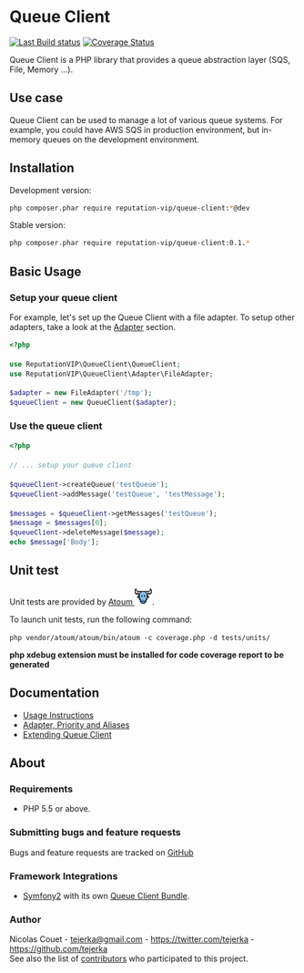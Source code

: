 # Queue Client

[![Last Build status](https://travis-ci.org/tejerka/queue-client.svg?branch=master)](https://travis-ci.org/tejerka/queue-client/branches) [![Coverage Status](https://coveralls.io/repos/tejerka/queue-client/badge.svg?branch=master&service=github)](https://coveralls.io/github/tejerka/queue-client?branch=master) 

Queue Client is a PHP library that provides a queue abstraction layer (SQS, File, Memory ...).

## Use case

Queue Client can be used to manage a lot of various queue systems. For example, you could have AWS SQS in production
environment, but in-memory queues on the development environment.

## Installation

Development version:

```bash
php composer.phar require reputation-vip/queue-client:*@dev
```

Stable version:

```bash
php composer.phar require reputation-vip/queue-client:0.1.*
```

## Basic Usage

### Setup your queue client

For example, let's set up the Queue Client with a file adapter. To setup other adapters, take a look at the [Adapter](doc/adapter-priority-aliases.md#adapters) section.

```php
<?php

use ReputationVIP\QueueClient\QueueClient;
use ReputationVIP\QueueClient\Adapter\FileAdapter;

$adapter = new FileAdapter('/tmp');
$queueClient = new QueueClient($adapter);
```

### Use the queue client

```php
<?php

// ... setup your queue client

$queueClient->createQueue('testQueue');
$queueClient->addMessage('testQueue', 'testMessage');

$messages = $queueClient->getMessages('testQueue');
$message = $messages[0];
$queueClient->deleteMessage($message);
echo $message['Body'];
```

## Unit test

Unit tests are provided by [Atoum ![Atoum](doc/images/atoum.png)](https://github.com/atoum/atoum).

To launch unit tests, run the following command:

```php vendor/atoum/atoum/bin/atoum -c coverage.php -d tests/units/```

**php xdebug extension must be installed for code coverage report to be generated**

## Documentation

- [Usage Instructions](doc/usage.md)
- [Adapter, Priority and Aliases](doc/adapter-priority-aliases.md)
- [Extending Queue Client](doc/extending.md)

## About

### Requirements

- PHP 5.5 or above.

### Submitting bugs and feature requests

Bugs and feature requests are tracked on [GitHub](https://github.com/ReputationVIP/queue-client/issues)

### Framework Integrations

- [Symfony2](http://symfony.com) with its own [Queue Client Bundle](https://github.com/ReputationVIP/queue-client-bundle).

### Author

Nicolas Couet - <tejerka@gmail.com> - <https://twitter.com/tejerka> - <https://github.com/tejerka><br />
See also the list of [contributors](https://github.com/ReputationVIP/queue-client/contributors) who participated to this project.